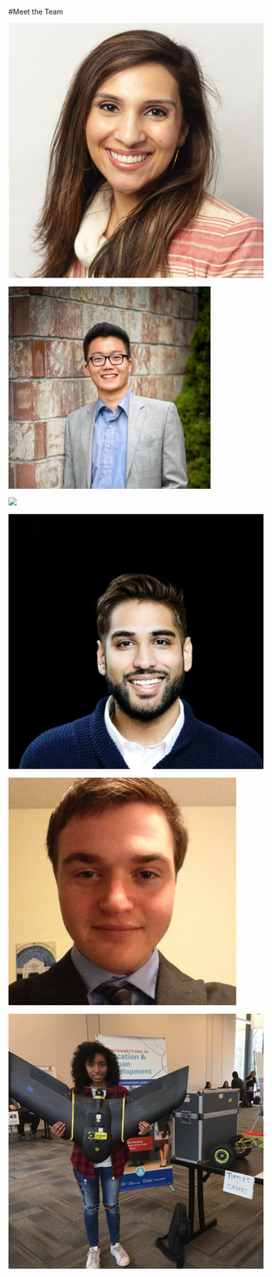 #Meet the Team


![](pics/swati.png)

![](pics/ian.png)

![](pics/raghav.png)

![](pics/ram.png)

![](pics/dan.png)

![](pics/av.png)
